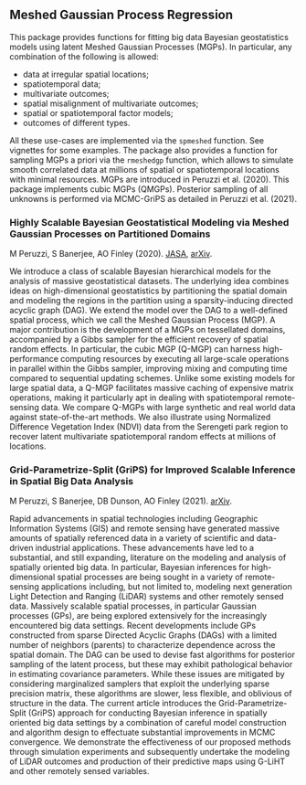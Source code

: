 ## Meshed Gaussian Process Regression

This package provides functions for fitting big data Bayesian geostatistics models using latent Meshed Gaussian Processes (MGPs). In particular, any combination of the following is allowed:

 - data at irregular spatial locations;
 - spatiotemporal data;
 - multivariate outcomes;
 - spatial misalignment of multivariate outcomes;
 - spatial or spatiotemporal factor models;
 - outcomes of different types.
 
All these use-cases are implemented via the `spmeshed` function. See vignettes for some examples.
The package also provides a function for sampling MGPs a priori via the `rmeshedgp` function, which allows to simulate smooth correlated data at millions of spatial or spatiotemporal locations with minimal resources.
MGPs are introduced in Peruzzi et al. (2020). This package implements cubic MGPs (QMGPs). Posterior sampling of all unknowns is performed via MCMC-GriPS as detailed in Peruzzi et al. (2021).


### Highly Scalable Bayesian Geostatistical Modeling via Meshed Gaussian Processes on Partitioned Domains
M Peruzzi, S Banerjee, AO Finley (2020). [JASA](https://doi.org/10.1080/01621459.2020.1833889), [arXiv](https://arxiv.org/abs/2003.11208).

We introduce a class of scalable Bayesian hierarchical models for the analysis of massive geostatistical datasets. The underlying idea combines ideas on high-dimensional geostatistics by partitioning the spatial domain and modeling the regions in the partition using a sparsity-inducing directed acyclic graph (DAG). We extend the model over the DAG to a well-defined spatial process, which we call the Meshed Gaussian Process (MGP). A major contribution is the development of a MGPs on tessellated domains, accompanied by a Gibbs sampler for the efficient recovery of spatial random effects. In particular, the cubic MGP (Q-MGP) can harness high-performance computing resources by executing all large-scale operations in parallel within the Gibbs sampler, improving mixing and computing time compared to sequential updating schemes. Unlike some existing models for large spatial data, a Q-MGP facilitates massive caching of expensive matrix operations, making it particularly apt in dealing with spatiotemporal remote-sensing data. We compare Q-MGPs with large synthetic and real world data against state-of-the-art methods. We also illustrate using Normalized Difference Vegetation Index (NDVI) data from the Serengeti park region to recover latent multivariate spatiotemporal random effects at millions of locations. 

### Grid-Parametrize-Split (GriPS) for Improved Scalable Inference in Spatial Big Data Analysis
M Peruzzi, S Banerjee, DB Dunson, AO Finley (2021). [arXiv](https://arxiv.org/abs/2101.03579).

Rapid advancements in spatial technologies including Geographic Information Systems (GIS) and remote sensing have generated massive amounts of spatially referenced data in a variety of scientific and data-driven industrial applications. These advancements have led to a substantial, and still expanding, literature on the modeling and analysis of spatially oriented big data. In particular, Bayesian inferences for high-dimensional spatial processes are being sought in a variety of remote-sensing applications including, but not limited to, modeling next generation Light Detection and Ranging (LiDAR) systems and other remotely sensed data. Massively scalable spatial processes, in particular Gaussian processes (GPs), are being explored extensively for the increasingly encountered big data settings. Recent developments include GPs constructed from sparse Directed Acyclic Graphs (DAGs) with a limited number of neighbors (parents) to characterize dependence across the spatial domain. The DAG can be used to devise fast algorithms for posterior sampling of the latent process, but these may exhibit pathological behavior in estimating covariance parameters. While these issues are mitigated by considering marginalized samplers that exploit the underlying sparse precision matrix, these algorithms are slower, less flexible, and oblivious of structure in the data. The current article introduces the Grid-Parametrize-Split (GriPS) approach for conducting Bayesian inference in spatially oriented big data settings by a combination of careful model construction and algorithm design to effectuate substantial improvements in MCMC convergence. We demonstrate the effectiveness of our proposed methods through simulation experiments and subsequently undertake the modeling of LiDAR outcomes and production of their predictive maps using G-LiHT and other remotely sensed variables. 
